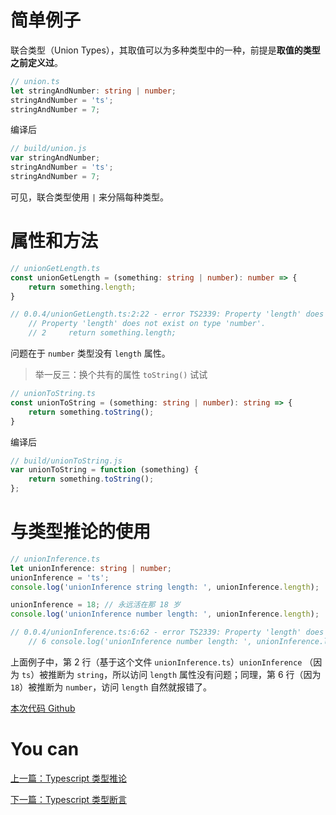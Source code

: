 # 简单例子

联合类型（Union Types），其取值可以为多种类型中的一种，前提是**取值的类型之前定义过**。

```typescript
// union.ts
let stringAndNumber: string | number;
stringAndNumber = 'ts';
stringAndNumber = 7;
```

编译后

```javascript
// build/union.js
var stringAndNumber;
stringAndNumber = 'ts';
stringAndNumber = 7;
```

可见，联合类型使用 `|` 来分隔每种类型。

# 属性和方法

```typescript
// unionGetLength.ts
const unionGetLength = (something: string | number): number => {
    return something.length;
}

// 0.0.4/unionGetLength.ts:2:22 - error TS2339: Property 'length' does not exist on type 'string | number'.
    // Property 'length' does not exist on type 'number'.
    // 2     return something.length;
```

问题在于 `number` 类型没有 `length` 属性。

> 举一反三：换个共有的属性 `toString()` 试试
 
```typescript
// unionToString.ts
const unionToString = (something: string | number): string => {
    return something.toString();
}
```

编译后

 
```javascript
// build/unionToString.js
var unionToString = function (something) {
    return something.toString();
};
```

# 与类型推论的使用

```typescript
// unionInference.ts
let unionInference: string | number;
unionInference = 'ts';
console.log('unionInference string length: ', unionInference.length);

unionInference = 18; // 永远活在那 18 岁
console.log('unionInference number length: ', unionInference.length);

// 0.0.4/unionInference.ts:6:62 - error TS2339: Property 'length' does not exist on type 'number'.
    // 6 console.log('unionInference number length: ', unionInference.length);
```

上面例子中，第 2 行（基于这个文件 `unionInference.ts`）`unionInference` （因为 `ts`）被推断为 `string`，所以访问 `length` 属性没有问题；同理，第 6 行（因为 `18`）被推断为 `number`，访问 `length` 自然就报错了。

[本次代码 Github](https://github.com/ruizhengyun/typescript-note/tree/feature_v0.0.4_20190622)

# You can

[上一篇：Typescript 类型推论](./inference.md)
  
[下一篇：Typescript 类型断言](./assertion.md)
